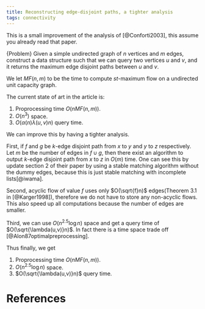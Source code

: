 ```yaml
---
title: Reconstructing edge-disjoint paths, a tighter analysis
tags: connectivity
---
```


This is a small improvement of the analysis of [@Conforti2003], this assume you already read that paper.

{Problem}
	Given a simple undirected graph of $n$ vertices and $m$ edges, construct a data structure such that we can query two vertices $u$ and $v$, and it returns the maximum edge disjoint paths between $u$ and $v$.

We let $MF(n,m)$ to be the time to compute $st$-maximum flow on a undirected unit capacity graph.

The current state of art in the article is:

1. Proprocessing time $O(nMF(n,m))$.
2. $O(n^3)$ space.
3. $O(\alpha(n)\lambda(u,v)n)$ query time.

We can improve this by having a tighter analysis.

First, if $f$ and $g$ be $k$-edge disjoint path from $x$ to $y$ and $y$ to $z$ respectively. Let $m$ be the number of edges in $f\cup g$, then there exist an algorithm to output $k$-edge disjoint path from $x$ to $z$ in $O(m)$ time. One can see this by update section $2$ of their paper by using a stable matching algorithm without the dummy edges, because this is just stable matching with incomplete lists[@iwama]. 

Second, acyclic flow of value $f$ uses only $O(\sqrt{f}n)$ edges(Theorem 3.1 in [@Karger1998]), therefore we do not have to store any non-acyclic flows. This also speed up all computations because the number of edges are smaller.

Third, we can use $O(n^{2.5}\log n)$ space and get a query time of $O(\sqrt{\lambda(u,v)}n)$. In fact there is a time space trade off [@Alon87optimalpreprocessing].

Thus finally, we get

1. Proprocessing time $O(nMF(n,m))$.
2. $O(n^{2.5}\log n)$ space.
3. $O(\sqrt{\lambda(u,v)}n)$ query time.

# References